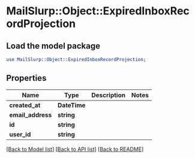 # MailSlurp::Object::ExpiredInboxRecordProjection

## Load the model package
```perl
use MailSlurp::Object::ExpiredInboxRecordProjection;
```

## Properties
Name | Type | Description | Notes
------------ | ------------- | ------------- | -------------
**created_at** | **DateTime** |  | 
**email_address** | **string** |  | 
**id** | **string** |  | 
**user_id** | **string** |  | 

[[Back to Model list]](../README#documentation-for-models) [[Back to API list]](../README#documentation-for-api-endpoints) [[Back to README]](../README)


